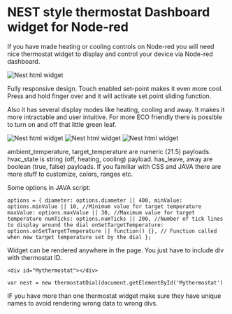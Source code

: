# NEST style thermostat Dashboard widget for Node-red

If you have made heating or cooling controls on Node-red you will need nice thermostat widget to display and control your device via Node-red dashboard.

![Nest html widget](https://www.ajso.lt/wp-content/uploads/2016/12/nest-html5-widget-1.png)

Fully responsive design. Touch enabled set-point makes it even more cool. Press and hold finger over and it will activate set point sliding function.

Also it has several display modes like heating, cooling and away. It makes it more intractable and user intuitive. For more ECO friendly there is possible to turn on and off that little green leaf.

![Nest html widget](https://www.ajso.lt/wp-content/uploads/2016/12/nest-html5-widget_heating-180x180.png)
![Nest html widget](https://www.ajso.lt/wp-content/uploads/2016/12/nest-html5-widget_cooling-180x180.png) 
![Nest html widget](https://www.ajso.lt/wp-content/uploads/2016/12/nest-html5-widget_away-180x180.png)

ambient_temperature, target_temperature are numeric (21.5) payloads.
hvac_state is string (off, heating, cooling) payload.
has_leave, away are boolean (true, false) payloads.
If you familiar with CSS and JAVA there are more stuff to customize, colors, ranges etc.

Some options in JAVA script:

`options = {
 diameter: options.diameter || 400,
 minValue: options.minValue || 10, //Minimum value for target temperature
 maxValue: options.maxValue || 30, //Maximum value for target temperature
 numTicks: options.numTicks || 200, //Number of tick lines to display around the dial
 onSetTargetTemperature: options.onSetTargetTemperature || function() {}, // Function called when new target temperature set by the dial
};`

Widget can be rendered anywhere in the page. You just have to include div with thermostat ID.

`<div id="Mythermostat"></div>`

`var nest = new thermostatDial(document.getElementById('Mythermostat')`

IF you have more than one thermostat widget make sure they have unique names to avoid  rendering wrong data to wrong divs.
